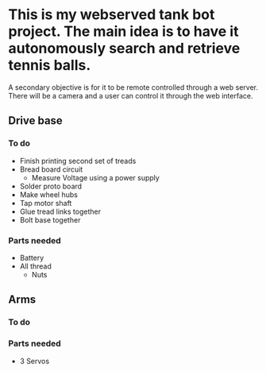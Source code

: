 # This is my webserved tank bot project. The main idea is to have it autonomously search and retrieve tennis balls.
A secondary objective is for it to be remote controlled through a web server. There will be a camera and a user can 
control it through the web interface.


## Drive base

### To do
- Finish printing second set of treads
- Bread board circuit
  - Measure Voltage using a power supply
- Solder proto board
- Make wheel hubs
- Tap motor shaft
- Glue tread links together
- Bolt base together

### Parts needed
- Battery
- All thread
  - Nuts

## Arms

### To do

### Parts needed
- 3 Servos